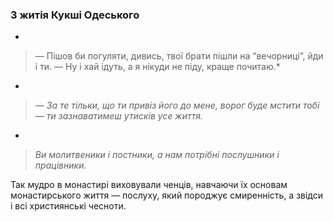 ### З житія Кукші Одеського

+ 

> — Пішов би погуляти, дивись, твої брати пішли на
“вечорниці”, йди і ти.
> — Ну і хай ідуть, а я нікуди не піду, краще почитаю.*

+ 

> *— За те тільки, що ти привіз його до мене, ворог буде
мстити тобі — ти зазнаватимеш утисків усе життя.*

+ 

> *Ви молитвеники і постники, а нам потрібні послушники і працівники.*

Так мудро в монастирі виховували ченців, навчаючи їх основам монастирського життя — послуху, який породжує смиренність, а звідси і всі християнські чесноти.
